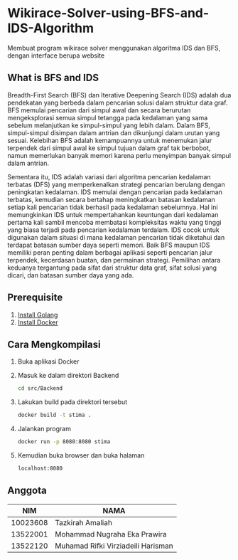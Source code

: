 # Wikirace-Solver-using-BFS-and-IDS-Algorithm

Membuat program wikirace solver menggunakan algoritma IDS dan BFS, dengan interface berupa website

## What is BFS and IDS

Breadth-First Search (BFS) dan Iterative Deepening Search (IDS) adalah dua pendekatan yang berbeda dalam pencarian solusi dalam struktur data graf. BFS memulai pencarian dari simpul awal dan secara berurutan mengeksplorasi semua simpul tetangga pada kedalaman yang sama sebelum melanjutkan ke simpul-simpul yang lebih dalam. Dalam BFS, simpul-simpul disimpan dalam antrian dan dikunjungi dalam urutan yang sesuai. Kelebihan BFS adalah kemampuannya untuk menemukan jalur terpendek dari simpul awal ke simpul tujuan dalam graf tak berbobot, namun memerlukan banyak memori karena perlu menyimpan banyak simpul dalam antrian.

Sementara itu, IDS adalah variasi dari algoritma pencarian kedalaman terbatas (DFS) yang memperkenalkan strategi pencarian berulang dengan peningkatan kedalaman. IDS memulai dengan pencarian pada kedalaman terbatas, kemudian secara bertahap meningkatkan batasan kedalaman setiap kali pencarian tidak berhasil pada kedalaman sebelumnya. Hal ini memungkinkan IDS untuk mempertahankan keuntungan dari kedalaman pertama kali sambil mencoba membatasi kompleksitas waktu yang tinggi yang biasa terjadi pada pencarian kedalaman terdalam. IDS cocok untuk digunakan dalam situasi di mana kedalaman pencarian tidak diketahui dan terdapat batasan sumber daya seperti memori. Baik BFS maupun IDS memiliki peran penting dalam berbagai aplikasi seperti pencarian jalur terpendek, kecerdasan buatan, dan permainan strategi. Pemilihan antara keduanya tergantung pada sifat dari struktur data graf, sifat solusi yang dicari, dan batasan sumber daya yang ada.

## Prerequisite

1. [Install Golang](https://go.dev/doc/install)
2. [Install Docker](https://www.docker.com/products/docker-desktop/)

## Cara Mengkompilasi

1. Buka aplikasi Docker 


2. Masuk ke dalam direktori Backend

   ```bash
   cd src/Backend
   ```

3. Lakukan build pada direktori tersebut

   ```bash
   docker build -t stima .
   ```

4. Jalankan program

   ```bash
   docker run -p 8080:8080 stima
   ```

5. Kemudian buka browser dan buka halaman

   ```bash
   localhost:8080
   ```

## Anggota

| NIM      | NAMA                               |
| -------- | ---------------------------------- |
| 10023608 | Tazkirah Amaliah                   |
| 13522001 | Mohammad Nugraha Eka Prawira       |
| 13522120 | Muhamad Rifki Virziadeili Harisman |

